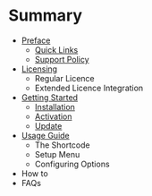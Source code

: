# Summary

* [Preface](README.md)
   * [Quick Links](quick_links.md)
   * [Support Policy](support_policy.md)
* [Licensing](chapter1.md)
   * Regular Licence
   * Extended Licence Integration
* [Getting Started](getting_started.md)
   * [Installation](installation.md)
   * [Activation](activation.md)
   * [Update](update.md)
* [Usage Guide](usage_guide.md)
   * The Shortcode
   * Setup Menu
   * Configuring Options
* How to
* FAQs

